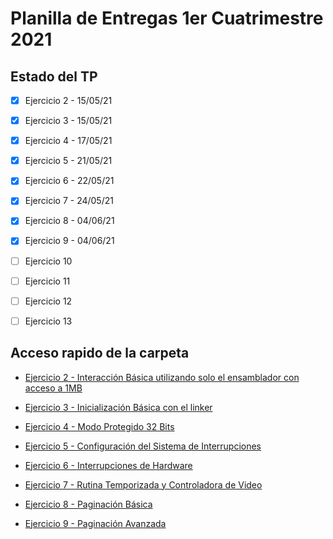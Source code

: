 # Planilla de Entregas 1er Cuatrimestre 2021

## Estado del TP

- [x] Ejercicio 2 - 15/05/21

- [x] Ejercicio 3 - 15/05/21

- [x] Ejercicio 4 - 17/05/21

- [x] Ejercicio 5 - 21/05/21

- [x] Ejercicio 6 - 22/05/21

- [x] Ejercicio 7 - 24/05/21

- [x] Ejercicio 8 - 04/06/21

- [x] Ejercicio 9 - 04/06/21

- [ ] Ejercicio 10

- [ ] Ejercicio 11

- [ ] Ejercicio 12

- [ ] Ejercicio 13

## Acceso rapido de la carpeta

* [Ejercicio 2 - Interacción Básica utilizando solo el ensamblador con acceso a 1MB](/GuiaTP_01/ej_02_v2/)

* [Ejercicio 3 - Inicialización Básica con el linker](/GuiaTP_01/ej_03/)

* [Ejercicio 4 - Modo Protegido 32 Bits](/GuiaTP_01/ej_04/)

* [Ejercicio 5 - Configuración del Sistema de Interrupciones](/GuiaTP_01/ej_05_v2/)

* [Ejercicio 6 - Interrupciones de Hardware](/GuiaTP_01/ej_06/)

* [Ejercicio 7 - Rutina Temporizada y Controladora de Video](/GuiaTP_01/ej_07/)

* [Ejercicio 8 - Paginación Básica](/GuiaTP_01/ej_08/)

* [Ejercicio 9 - Paginación Avanzada](/GuiaTP_01/ej_09/)